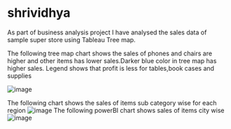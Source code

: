 # shrividhya
As part of business analysis project I have analysed the sales data  of sample super store  using Tableau Tree map.

The following tree map chart shows the sales of phones and chairs are higher and other items has lower sales.Darker blue color in tree map has higher sales. Legend shows that profit is less for tables,book cases and supplies

![image](https://github.com/user-attachments/assets/1b33b258-8bcc-4001-b520-542025d538a4)

The following chart shows the sales of items sub category wise for each region
![image](https://github.com/user-attachments/assets/25e71bf5-75a7-47fe-8315-9b12eb03146f)
The following powerBI chart shows sales of items city wise
![image](https://github.com/user-attachments/assets/04eba600-4e5e-464f-be23-ae8f8edc3df3)



